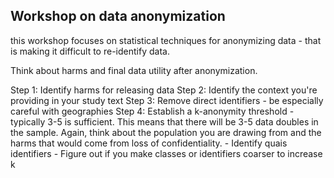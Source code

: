 ## Workshop on data anonymization 

this workshop focuses on statistical techniques for anonymizing data - that is making it difficult to re-identify data. 

Think about harms and final data utility after anonymization.

Step 1: Identify harms for releasing data
Step 2: Identify the context you're providing in your study text
Step 3: Remove direct identifiers - be especially careful with geographies
Step 4: Establish a k-anonymity threshold - typically 3-5 is sufficient. This means that there will be 3-5 data doubles in the 
sample. Again, think about the population you are drawing from and the harms that would come from loss of confidentiality. 
    - Identify quais identifiers
    - Figure out if you make classes or identifiers coarser to increase k
